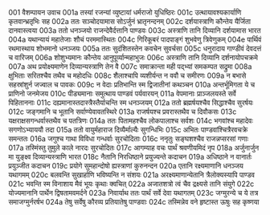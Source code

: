 001	वैशम्पायन उवाच
001a	तस्यां रजन्यां व्युष्टायां धर्मराजो युधिष्ठिरः
001c	उत्थायावश्यकार्याणि कृतवान्भ्रतृभिः सह
002a	ततः सञ्चोदयामास सोऽर्जुनं भ्रातृनन्दनम्
002c	दर्शयास्त्राणि कौन्तेय यैर्जिता दानवास्त्वया
003a	ततो धनञ्जयो राजन्देवैर्दत्तानि पाण्डवः
003c	अस्त्राणि तानि दिव्यानि दर्शयामास भारत
004a	यथान्यायं महातेजाः शौचं परममास्थितः
004c	गिरिकूबरं पादपाङ्गं शुभवेणु त्रिवेणुकम्
004e	पार्थिवं रथमास्थाय शोभमानो धनञ्जयः
005a	ततः सुदंशितस्तेन कवचेन सुवर्चसा
005c	धनुरादाय गाण्डीवं देवदत्तं च वारिजम्
006a	शोशुभ्यमानः कौन्तेय आनुपूर्व्यान्महाभुजः
006c	अस्त्राणि तानि दिव्यानि दर्शनायोपचक्रमे
007a	अथ प्रयोक्ष्यमाणेन दिव्यान्यस्त्राणि तेन वै
007c	समाक्रान्ता मही पद्भ्यां समकम्पत सद्रुमा
008a	क्षुभिताः सरितश्चैव तथैव च महोदधिः
008c	शैलाश्चापि व्यशीर्यन्त न ववौ च समीरणः
009a	न बभासे सहस्रांशुर्न जज्वाल च पावकः
009c	न वेदाः प्रतिभान्ति स्म द्विजातीनां कथञ्चन
010a	अन्तर्भूमिगता ये च प्राणिनो जनमेजय
010c	पीड्यमानाः समुत्थाय पाण्डवं पर्यवारयन्
011a	वेपमानाः प्राञ्जलयस्ते सर्वे पिहिताननाः
011c	दह्यमानास्तदास्त्रैस्तैर्याचन्ति स्म धनञ्जयम्
012a	ततो ब्रह्मर्षयश्चैव सिद्धाश्चैव सुरर्षयः
012c	जङ्गमानि च भूतानि सर्वाण्येवावतस्थिरे
013a	राजर्षयश्च प्रवरास्तथैव च दिवौकसः
013c	यक्षराक्षसगन्धर्वास्तथैव च पतत्रिणः
014a	ततः पितामहश्चैव लोकपालाश्च सर्वशः
014c	भगवांश्च महादेवः सगणोऽभ्याययौ तदा
015a	ततो वायुर्महाराज दिव्यैर्माल्यैः सुगन्धिभिः
015c	अभितः पाण्डवांश्चित्रैरवचक्रे समन्ततः
016a	जगुश्च गाथा विविधा गन्धर्वाः सुरचोदिताः
016c	ननृतुः सङ्घशश्चैव राजन्नप्सरसां गणाः
017a	तस्मिंस्तु तुमुले काले नारदः सुरचोदितः
017c	आगम्याह वचः पार्थं श्रवणीयमिदं नृप
018a	अर्जुनार्जुन मा युङ्क्ष्व दिव्यान्यस्त्राणि भारत
018c	नैतानि निरधिष्ठाने प्रयुज्यन्ते कदाचन
019a	अधिष्ठाने न वानार्तः प्रयुञ्जीत कदाचन
019c	प्रयोगे सुमहान्दोषो ह्यस्त्राणां कुरुनन्दन
020a	एतानि रक्ष्यमाणानि धनञ्जय यथागमम्
020c	बलवन्ति सुखार्हाणि भविष्यन्ति न संशयः
021a	अरक्ष्यमाणान्येतानि त्रैलोक्यस्यापि पाण्डव
021c	भवन्ति स्म विनाशाय मैवं भूयः कृथाः क्वचित्
022a	अजातशत्रो त्वं चैव द्रक्ष्यसे तानि संयुगे
022c	योज्यमानानि पार्थेन द्विषतामवमर्दने
023a	निवार्याथ ततः पार्थं सर्वे देवा यथागतम्
023c	जग्मुरन्ये च ये तत्र समाजग्मुर्नरर्षभ
024a	तेषु सर्वेषु कौरव्य प्रतियातेषु पाण्डवाः
024c	तस्मिन्नेव वने हृष्टास्त ऊषुः सह कृष्णया
